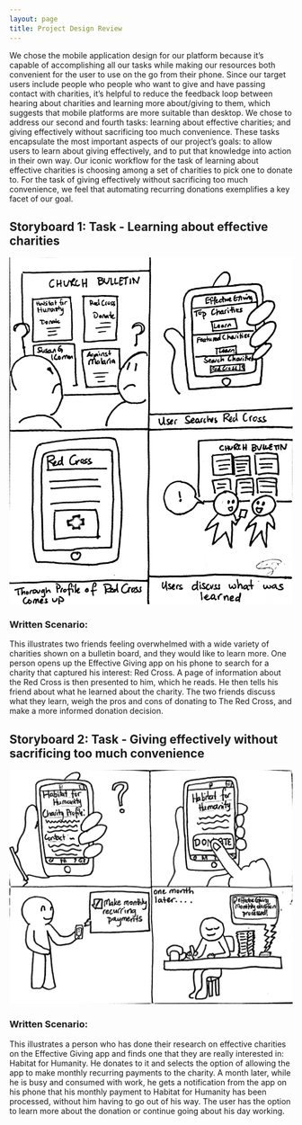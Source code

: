 ```yaml
---
layout: page
title: Project Design Review
---
```


We chose the mobile application design for our platform because it’s capable of accomplishing all our tasks while making our resources both convenient for the user to use on the go from their phone. Since our target users include people who people who want to give and have passing contact with charities, it’s helpful to reduce the feedback loop between hearing about charities and learning more about/giving to them, which suggests that mobile platforms are more suitable than desktop. We chose to address our second and fourth tasks: learning about effective charities; and giving effectively without sacrificing too much convenience. These tasks encapsulate the most important aspects of our project’s goals: to allow users to learn about giving effectively, and to put that knowledge into action in their own way. Our iconic workflow for the task of learning about effective charities is choosing among a set of charities to pick one to donate to. For the task of giving effectively without sacrificing too much convenience, we feel that automating recurring donations exemplifies a key facet of our goal.


## Storyboard 1: Task - Learning about effective charities

![](/img/sb2.png)

### Written Scenario:
This illustrates two friends feeling overwhelmed with a wide variety of charities shown on a bulletin board, and they would like to learn more. One person opens up the Effective Giving app on his phone to search for a charity that captured his interest: Red Cross. A page of information about the Red Cross is then presented to him, which he reads. He then tells his friend about what he learned about the charity. The two friends discuss what they learn, weigh the pros and cons of donating to The Red Cross, and make a more informed donation decision.


## Storyboard 2: Task - Giving effectively without sacrificing too much convenience

![](/img/sb1.png)

### Written Scenario:
This illustrates a person who has done their research on effective charities on the Effective Giving app and finds one that they are really interested in: Habitat for Humanity. He donates to it and selects the option of allowing the app to make monthly recurring payments to the charity. A month later, while he is busy and consumed with work, he gets a notification from the app on his phone that his monthly payment to Habitat for Humanity has been processed, without him having to go out of his way. The user has the option to learn more about the donation or continue going about his day working.


